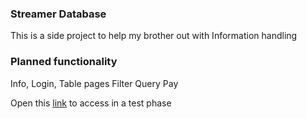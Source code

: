 ### Streamer Database

This is a side project to help my brother out with Information handling

### Planned functionality

Info, Login, Table pages Filter Query Pay

Open this <a href="bfstreamerapp.com">link</a> to access in a test phase
